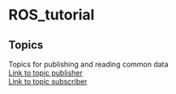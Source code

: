 # ROS_tutorial
## Topics
Topics for publishing and reading common data <br>
[Link to topic publisher](topic_test_publisher.py)<br>
[Link to topic subscriber](topic_test_subscriber.py) <br>
